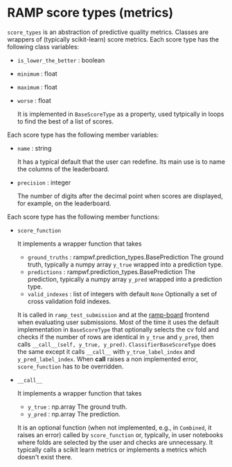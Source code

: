 # RAMP score types (metrics)

`score_types` is an abstraction of predictive quality metrics. Classes are wrappers of (typically scikit-learn) score metrics. Each score type has the following class variables:
* `is_lower_the_better` : boolean
* `minimum` : float
* `maximum` : float
* `worse` : float

  It is implemented in `BaseScoreType` as a property, used tytpically in loops to find the best of a list of scores.

Each score type has the following member variables:
* `name` : string
  
  It has a typical default that the user can redefine. Its main use is to name the columns of the leaderboard.
* `precision` : integer
  
  The number of digits after the decimal point when scores are displayed, for example, on the leaderboard.

Each score type has the following member functions:
* `score_function`
  
  It implements a wrapper function that takes
  * `ground_truths` : rampwf.prediction_types.BasePrediction
    The ground truth, typically a numpy array `y_true` wrapped into a prediction type.
  * `predictions` : rampwf.prediction_types.BasePrediction
    The prediction, typically a numpy array `y_pred` wrapped into a prediction type.
  * `valid_indexes` : list of integers with default `None`
    Optionally a set of cross validation fold indexes.
  
  It is called in `ramp_test_submission` and at the [ramp-board][rboard] frontend when evaluating user submissions. Most of the time it uses the default implementation in `BaseScoreType` that optionally selects the cv fold and checks if the number of rows are identical in `y_true` and `y_pred`, then calls `__call__(self, y_true, y_pred)`. `ClassifierBaseScoreType` does the same except it calls `__call__` with `y_true_label_index` and `y_pred_label_index`. When __call__ raises a non implemented error, `score_function` has to be overridden.
* `__call__`
  
  It implements a wrapper function that takes
  * `y_true` : np.array
    The ground truth.
  * `y_pred` : np.array
    The prediction.
  
  It is an optional function (when not implemented, e.g., in `Combined`, it raises an error) called by `score_function` or, typically, in user notebooks where folds are selected by the user and checks are unnecessary. It typically calls a scikit learn metrics or implements a metrics which doesn't exist there.

<!-- RAMP studio -->
[rstudio]: http://www.ramp.studio "RAMP main website"
[email]: mailto:admin@ramp.studio "Mailto: admin@ramp.studio"
[signup]: http://www.ramp.studio/sign-up "RAMP sign-up page"
[problems]: http://www.ramp.studio/problems "List of past RAMP challenges"
[themes]: http://www.ramp.studio/data_science_themes "Data science themes"
[domains]: http://www.ramp.studio/data_domains "Data domains"

<!-- git repos -->
[rworkflow]: https://github.com/paris-saclay-cds/ramp-workflow "Define RAMP score, workflow and CV scheme"
[rboard]: https://github.com/paris-saclay-cds/ramp-board "RAMP frontend library"
[rbackend]: https://github.com/paris-saclay-cds/ramp-backend "RAMP backend library (not implemented)"
[rdata]: https://github.com/ramp-data "Organization for RAMP open data sets"
[rkits]: https://github.com/ramp-kits "Organization for RAMP starting kits"
